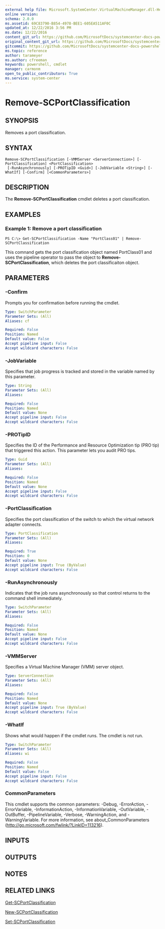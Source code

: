 ```yaml
---
external help file: Microsoft.SystemCenter.VirtualMachineManager.dll-Help.xml
online version: 
schema: 2.0.0
ms.assetid: 69C83790-B854-4978-BEE1-605EA511AF0C
updated_at: 12/22/2016 3:56 PM
ms.date: 12/22/2016
content_git_url: https://github.com/MicrosoftDocs/systemcenter-docs-powershell/blob/live/systemcenter-cmdlets/SystemCenter2016/VirtualMachineManager/vlatest/Remove-SCPortClassification.md
original_content_git_url: https://github.com/MicrosoftDocs/systemcenter-docs-powershell/blob/live/systemcenter-cmdlets/SystemCenter2016/VirtualMachineManager/vlatest/Remove-SCPortClassification.md
gitcommit: https://github.com/MicrosoftDocs/systemcenter-docs-powershell/blob/96e5647587661652225fbdd2c797cd4d59d542bc/systemcenter-cmdlets/SystemCenter2016/VirtualMachineManager/vlatest/Remove-SCPortClassification.md
ms.topic: reference
author: tarameyer
ms.author: cfreeman
keywords: powershell, cmdlet
manager: carmonm
open_to_public_contributors: True
ms.service: system-center
---
```


# Remove-SCPortClassification

## SYNOPSIS
Removes a port classification.

## SYNTAX

```
Remove-SCPortClassification [-VMMServer <ServerConnection>] [-PortClassification] <PortClassification>
 [-RunAsynchronously] [-PROTipID <Guid>] [-JobVariable <String>] [-WhatIf] [-Confirm] [<CommonParameters>]
```

## DESCRIPTION
The **Remove-SCPortClassification** cmdlet deletes a port classification.

## EXAMPLES

### Example 1: Remove a port classification
```
PS C:\> Get-SCPortClassification -Name "PortClass01" | Remove-SCPortClassification
```

This comnand gets the port classification object named PortClass01 and uses the pipeline operator to pass the object to **Remove-SCPortClassification**, which deletes the port classificaiton object.

## PARAMETERS

### -Confirm
Prompts you for confirmation before running the cmdlet.

```yaml
Type: SwitchParameter
Parameter Sets: (All)
Aliases: cf

Required: False
Position: Named
Default value: False
Accept pipeline input: False
Accept wildcard characters: False
```

### -JobVariable
Specifies that job progress is tracked and stored in the variable named by this parameter.

```yaml
Type: String
Parameter Sets: (All)
Aliases: 

Required: False
Position: Named
Default value: None
Accept pipeline input: False
Accept wildcard characters: False
```

### -PROTipID
Specifies the ID of the Performance and Resource Optimization tip (PRO tip) that triggered this action.
This parameter lets you audit PRO tips.

```yaml
Type: Guid
Parameter Sets: (All)
Aliases: 

Required: False
Position: Named
Default value: None
Accept pipeline input: False
Accept wildcard characters: False
```

### -PortClassification
Specifies the port classification of the switch to which the virtual network adapter connects.

```yaml
Type: PortClassification
Parameter Sets: (All)
Aliases: 

Required: True
Position: 0
Default value: None
Accept pipeline input: True (ByValue)
Accept wildcard characters: False
```

### -RunAsynchronously
Indicates that the job runs asynchronously so that control returns to the command shell immediately.

```yaml
Type: SwitchParameter
Parameter Sets: (All)
Aliases: 

Required: False
Position: Named
Default value: None
Accept pipeline input: False
Accept wildcard characters: False
```

### -VMMServer
Specifies a Virtual Machine Manager (VMM) server object.

```yaml
Type: ServerConnection
Parameter Sets: (All)
Aliases: 

Required: False
Position: Named
Default value: None
Accept pipeline input: True (ByValue)
Accept wildcard characters: False
```

### -WhatIf
Shows what would happen if the cmdlet runs.
The cmdlet is not run.

```yaml
Type: SwitchParameter
Parameter Sets: (All)
Aliases: wi

Required: False
Position: Named
Default value: False
Accept pipeline input: False
Accept wildcard characters: False
```

### CommonParameters
This cmdlet supports the common parameters: -Debug, -ErrorAction, -ErrorVariable, -InformationAction, -InformationVariable, -OutVariable, -OutBuffer, -PipelineVariable, -Verbose, -WarningAction, and -WarningVariable. For more information, see about_CommonParameters (http://go.microsoft.com/fwlink/?LinkID=113216).

## INPUTS

## OUTPUTS

## NOTES

## RELATED LINKS

[Get-SCPortClassification](xref:SystemCenter2016/VirtualMachineManager/vlatest/Get-SCPortClassification.md)

[New-SCPortClassification](xref:SystemCenter2016/VirtualMachineManager/vlatest/New-SCPortClassification.md)

[Set-SCPortClassification](xref:SystemCenter2016/VirtualMachineManager/vlatest/Set-SCPortClassification.md)

